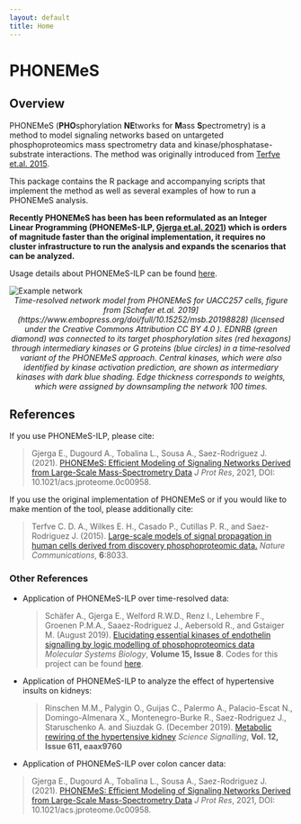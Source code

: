 ```yaml
---
layout: default
title: Home
---
```



# PHONEMeS

## Overview

PHONEMeS (**PHO**sphorylation **NE**tworks for **M**ass **S**pectrometry) is a method to model signaling networks based on untargeted phosphoproteomics mass spectrometry data and kinase/phosphatase-substrate interactions. The method was originally introduced from [Terfve et.al. 2015](https://www.nature.com/articles/ncomms9033).

This package contains the R package and accompanying scripts that implement the method as well as several examples of how to run a PHONEMeS analysis.

**Recently PHONEMeS has been has been reformulated as an Integer Linear Programming (PHONEMeS-ILP, [Gjerga et.al. 2021](https://pubs.acs.org/doi/full/10.1021/acs.jproteome.0c00958)) which is orders of magnitude faster than the original implementation, it requires no cluster infrastructure to run the analysis and expands the scenarios that can be analyzed.**

Usage details about PHONEMeS-ILP can be found [here](https://saezlab.github.io/PHONEMeS/2_usage/).

<img src="/PHONEMeS/public/schaefer_network.jpg" alt="Example network">

<center><i>Time-resolved network model from PHONEMeS for UACC257 cells, figure from [Schafer et.al. 2019](https://www.embopress.org/doi/full/10.15252/msb.20198828) (licensed under the Creative Commons Attribution CC BY 4.0 ). EDNRB (green diamond) was connected to its target phosphorylation sites (red hexagons) through intermediary kinases or G proteins (blue circles) in a time‐resolved variant of the PHONEMeS approach. Central kinases, which were also identified by kinase activation prediction, are shown as intermediary kinases with dark blue shading. Edge thickness corresponds to weights, which were assigned by downsampling the network 100 times.</i></center>

## References

If you use PHONEMeS-ILP, please cite:

> Gjerga E., Dugourd A., Tobalina L., Sousa A., Saez-Rodriguez J. (2021). [PHONEMeS: Efficient Modeling of Signaling Networks Derived from Large-Scale Mass-Spectrometry Data](https://pubs.acs.org/doi/full/10.1021/acs.jproteome.0c00958) _J Prot Res_, 2021, DOI: 10.1021/acs.jproteome.0c00958.

If you use the original implementation of PHONEMeS or if you would like to make mention of the tool, please additionally cite:

> Terfve C. D. A., Wilkes E. H., Casado P., Cutillas P. R., and Saez-Rodriguez J. (2015). [Large-scale models of signal propagation in human cells derived from discovery phosphoproteomic data.](http://www.nature.com/articles/ncomms9033) _Nature Communications_, **6**:8033.


### Other References
 
+ Application of PHONEMeS-ILP over time-resolved data:

  > Schäfer A., Gjerga E., Welford R.W.D., Renz I., Lehembre F., Groenen P.M.A., Saaez-Rodriguez J., Aebersold R., and Gstaiger M. (August 2019). [Elucidating essential kinases of endothelin signalling by logic modelling of phosphoproteomics data](https://www.embopress.org/doi/abs/10.15252/msb.20198828) _Molecular Systems Biology_, **Volume 15, Issue 8**. Codes for this project can be found [here](https://github.com/saezlab/EDN_phospho).

+ Application of PHONEMeS-ILP to analyze the effect of hypertensive insults on kidneys:

  > Rinschen M.M., Palygin O., Guijas C., Palermo A., Palacio-Escat N., Domingo-Almenara X., Montenegro-Burke R., Saez-Rodriguez J., Staruschenko A. and Siuzdak G. (December 2019). [Metabolic rewiring of the hypertensive kidney](https://stke.sciencemag.org/content/12/611/eaax9760) _Science Signalling_, **Vol. 12, Issue 611, eaax9760**
 
 + Application of PHONEMeS-ILP over colon cancer data:
  > Gjerga E., Dugourd A., Tobalina L., Sousa A., Saez-Rodriguez J. (2021). [PHONEMeS: Efficient Modeling of Signaling Networks Derived from Large-Scale Mass-Spectrometry Data](https://pubs.acs.org/doi/full/10.1021/acs.jproteome.0c00958) _J Prot Res_, 2021, DOI: 10.1021/acs.jproteome.0c00958.
